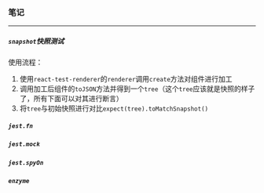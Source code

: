 ### 笔记
---


##### `snapshot`快照测试
使用流程：
1. 使用`react-test-renderer`的`renderer`调用`create`方法对组件进行加工
2. 调用加工后组件的`toJSON`方法并得到一个`tree`（这个`tree`应该就是快照的样子了，所有下面可以对其进行断言）
3. 将`tree`与初始快照进行对比`expect(tree).toMatchSnapshot()`


##### `jest.fn`


##### `jest.mock`


##### `jest.spyOn`


##### `enzyme`